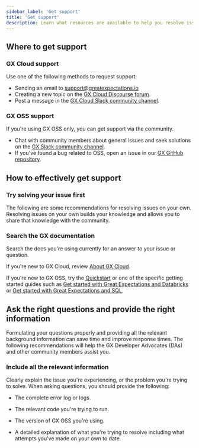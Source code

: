 ```yaml
---
sidebar_label: 'Get support'
title: 'Get support'
description: Learn what resources are available to help you resolve issues with GX Cloud and GX OSS.
---
```


## Where to get support

### GX Cloud support

Use one of the following methods to request support:

- Sending an email to support@greatexpectations.io
- Creating a new topic on the [GX Cloud Discourse forum](https://discourse.greatexpectations.io/c/cloud-support/17).
- Post a message in the [GX Cloud Slack community channel](https://greatexpectationstalk.slack.com/archives/C051D941XAL).

### GX OSS support

If you're using GX OSS only, you can get support via the community.

- Chat with community members about general issues and seek solutions on the [GX Slack community channel](https://greatexpectationstalk.slack.com/archives/CUTCNHN82).
- If you've found a bug related to OSS, open an issue in our [GX GitHub repository](https://github.com/great-expectations/great_expectations).

## How to effectively get support

### Try solving your issue first

The following are some recommendations for resolving issues on your own. Resolving issues on your own builds your knowledge and allows you to share that knowledge with the community.

### Search the GX documentation

Search the docs you're using currently for an answer to your issue or question.

If you're new to GX Cloud, review [About GX Cloud](/cloud/about_gx.md).

If you're new to GX OSS, try the [Quickstart](/oss/tutorials/quickstart.md) or one of the specific getting started guides such as [Get started with Great Expectations and Databricks](/oss/tutorials/getting_started/how_to_use_great_expectations_in_databricks.md) or [Get started with Great Expectations and SQL](/oss/tutorials/getting_started/how_to_use_great_expectations_with_sql.md).

## Ask the right questions and provide the right information

Formulating your questions properly and providing all the relevant background information can save time and improve response times. The following recommendations will help the GX Developer Advocates (DAs) and other community members assist you.

### Include all the relevant information

Clearly explain the issue you're experiencing, or the problem you're trying to solve. When asking questions, you should provide the following:

- The complete error log or logs.

- The relevant code you're trying to run.

- The version of GX OSS you're using.

- A detailed explanation of what you're trying to resolve including what attempts you've made on your own to date.

